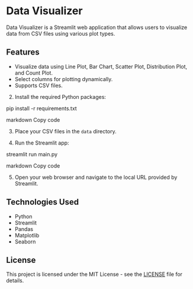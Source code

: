 # Data Visualizer

Data Visualizer is a Streamlit web application that allows users to visualize data from CSV files using various plot types.

## Features

- Visualize data using Line Plot, Bar Chart, Scatter Plot, Distribution Plot, and Count Plot.
- Select columns for plotting dynamically.
- Supports CSV files.


2. Install the required Python packages:

pip install -r requirements.txt

markdown
Copy code

3. Place your CSV files in the `data` directory.

4. Run the Streamlit app:

streamlit run main.py

markdown
Copy code

5. Open your web browser and navigate to the local URL provided by Streamlit.

## Technologies Used

- Python
- Streamlit
- Pandas
- Matplotlib
- Seaborn

## License

This project is licensed under the MIT License - see the [LICENSE](LICENSE) file for details.
